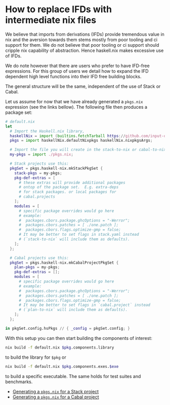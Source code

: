 # How to replace IFDs with intermediate nix files

We believe that imports from derivations (IFDs) provide tremendous
value in nix and the aversion towards them stems mostly from 
poor tooling and ci support for them.  We do not believe
that poor tooling or ci support should cripple nix capability
of abstraction.  Hence haskell.nix makes excessive use of
IFDs.

We do note however that there are users who prefer to
have IFD-free expressions.  For this group of users we
detail how to expand the IFD dependent high level functions
into their IFD free building blocks.

The general structure will be the same, independent of the use of
Stack or Cabal.

Let us assume for now that we have already generated a `pkgs.nix`
expression (see the links bellow). The following file then produces a package set:

```nix
# default.nix
let
  # Import the Haskell.nix library,
  haskellNix = import (builtins.fetchTarball https://github.com/input-output-hk/haskell.nix/archive/master.tar.gz);
  pkgs = import haskellNix.defaultNixpkgs haskellNix.nixpkgsArgs;

  # Import the file you will create in the stack-to-nix or cabal-to-nix step.
  my-pkgs = import ./pkgs.nix;

  # Stack projects use this:
  pkgSet = pkgs.haskell-nix.mkStackPkgSet {
    stack-pkgs = my-pkgs;
    pkg-def-extras = [
      # these extras will provide additional packages
      # ontop of the package set.  E.g. extra-deps
      # for stack packages. or local packages for
      # cabal.projects
    ];
    modules = [
      # specific package overrides would go here
      # example:
      #  packages.cbors.package.ghcOptions = "-Werror";
      #  packages.cbors.patches = [ ./one.patch ];
      #  packages.cbors.flags.optimize-gmp = false;
      # It may be better to set flags in stack.yaml instead
      # (`stack-to-nix` will include them as defaults).
    ];
  };

  # Cabal projects use this:
  pkgSet = pkgs.haskell-nix.mkCabalProjectPkgSet {
    plan-pkgs = my-pkgs;
    pkg-def-extras = [];
    modules = [
      # specific package overrides would go here
      # example:
      #  packages.cbors.package.ghcOptions = "-Werror";
      #  packages.cbors.patches = [ ./one.patch ];
      #  packages.cbors.flags.optimize-gmp = false;
      # It may be better to set flags in `cabal.project` instead
      # (`plan-to-nix` will include them as defaults).
    ];
  };

in pkgSet.config.hsPkgs // { _config = pkgSet.config; }
```

With this setup you can then start building the components of
interest:

```bash
nix build -f default.nix $pkg.components.library
```

to build the library for `$pkg` or

```bash
nix build -f default.nix $pkg.components.exes.$exe
```

to build a specific executable. The same holds for test suites and benchmarks.

- [Generating a `pkgs.nix` for a Stack project](./stack-projects.md)
- [Generating a `pkgs.nix` for a Cabal project](./cabal-projects.md)
